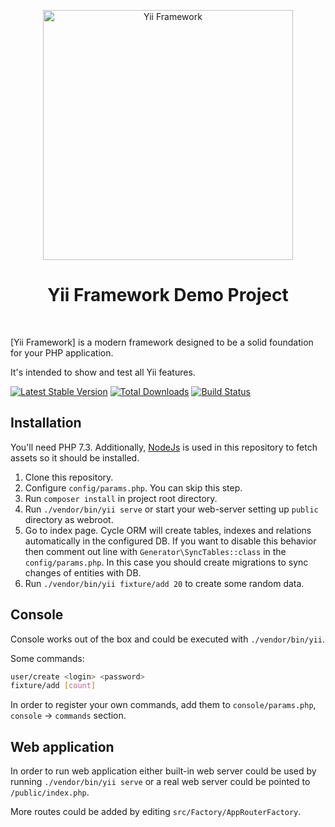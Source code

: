 <p align="center">
    <a href="http://www.yiiframework.com/" target="_blank">
        <img src="https://www.yiiframework.com/files/logo/yii.png" width="400" alt="Yii Framework" />
    </a>
    <h1 align="center">Yii Framework Demo Project</h1>
    <br>
</p>

[Yii Framework] is a modern framework designed to be a solid foundation for your PHP application.

It's intended to show and test all Yii features.

[![Latest Stable Version](https://poser.pugx.org/yiisoft/yii-demo/v/stable.png)](https://packagist.org/packages/yiisoft/yii-demo)
[![Total Downloads](https://poser.pugx.org/yiisoft/yii-demo/downloads.png)](https://packagist.org/packages/yiisoft/yii-demo)
[![Build Status](https://travis-ci.com/yiisoft/yii-demo.svg?branch=master)](https://travis-ci.com/yiisoft/yii-demo)

## Installation

You'll need PHP 7.3. Additionally, [NodeJs](https://nodejs.org/en/) is used in this repository to fetch assets so it
should be installed.

1. Clone this repository.
2. Configure `config/params.php`. You can skip this step.
3. Run `composer install` in project root directory.
4. Run `./vendor/bin/yii serve` or start your web-server setting up `public` directory as webroot.
5. Go to index page. Cycle ORM will create tables, indexes and relations automatically in the configured DB.
  If you want to disable this behavior then comment out line with `Generator\SyncTables::class` in the `config/params.php`.
  In this case you should create migrations to sync changes of entities with DB.
 6. Run `./vendor/bin/yii fixture/add 20` to create some random data.

## Console

Console works out of the box and could be executed with `./vendor/bin/yii`.

Some commands:

```bash
user/create <login> <password>
fixture/add [count]
```

In order to register your own commands, add them to `console/params.php`, `console` → `commands` section.

## Web application

In order to run web application either built-in web server could be used by running `./vendor/bin/yii serve` or a
real web server could be pointed to `/public/index.php`.

More routes could be added by editing `src/Factory/AppRouterFactory`.
